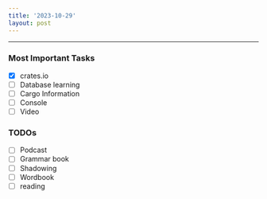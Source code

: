 ```yaml
---
title: '2023-10-29'
layout: post
---
```


---

### Most Important Tasks

- [x] crates.io
- [ ] Database learning
- [ ] Cargo Information
- [ ] Console
- [ ] Video

### TODOs

- [ ] Podcast
- [ ] Grammar book
- [ ] Shadowing
- [ ] Wordbook
- [ ] reading
